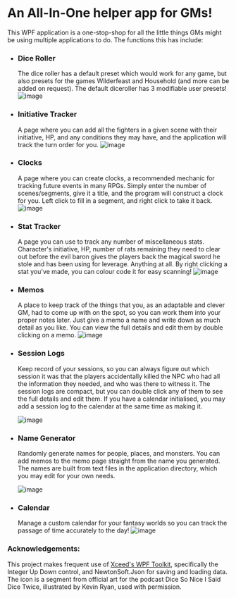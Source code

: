 # An All-In-One helper app for GMs!

This WPF application is a one-stop-shop for all the little things GMs might be using multiple applications to do. The functions this has include:

- ### Dice Roller
    The dice roller has a default preset which would work for any game, but also presets for the games Wilderfeast and Household (and more can be added on request). The default diceroller has 3 modifiable user presets!
  ![image](https://i.imgur.com/4abD8Jw.png)
- ### Initiative Tracker
    A page where you can add all the fighters in a given scene with their initiative, HP, and any conditions they may have, and the application will track the turn order for you.
    ![image](https://i.imgur.com/Sc0UVYf.png)
- ### Clocks
    A page where you can create clocks, a recommended mechanic for tracking future events in many RPGs. Simply enter the number of scenes/segments, give it a title, and the program will construct a clock for you. Left click to fill in a segment, and right click to take it back.
    ![image](https://i.imgur.com/KMVmTnM.png)
- ### Stat Tracker
    A page you can use to track any number of miscellaneous stats. Character's initiative, HP, number of rats remaining they need to clear out before the evil baron gives the players back the magical sword he stole and has been using for leverage. Anything at all. By right clicking a stat you've made, you can colour code it for easy scanning!
  ![image](https://i.imgur.com/MecHzQW.png)
- ### Memos
    A place to keep track of the things that you, as an adaptable and clever GM, had to come up with on the spot, so you can work them into your proper notes later. Just give a memo a name and write down as much detail as you like. You can view the full details and edit them by double clicking on a memo.
![image](https://i.imgur.com/wlW5PyM.png)
- ### Session Logs
    Keep record of your sessions, so you can always figure out which session it was that the players accidentally killed the NPC who had all the information they needed, and who was there to witness it. The session logs are compact, but you can double click any of them to see the full details and edit them. If you have a calendar initialised, you may add a session log to the calendar at the same time as making it.
  
    ![image](https://i.imgur.com/FU8fNKa.png)
- ### Name Generator
    Randomly generate names for people, places, and monsters. You can add memos to the memo page straight from the name you generated. The names are built from text files in the application directory, which you may edit for your own needs.
  
  ![image](https://i.imgur.com/jl3goXB.png)

- ### Calendar
    Manage a custom calendar for your fantasy worlds so you can track the passage of time accurately to the day!
  ![image](https://i.imgur.com/QOCcKI3.png)

### Acknowledgements:
This project makes frequent use of [Xceed's WPF Toolkit](https://github.com/xceedsoftware/wpftoolkit), specifically the Integer Up Down control, and NewtonSoft.Json for saving and loading data. The icon is a segment from official art for the podcast Dice So Nice I Said Dice Twice, illustrated by Kevin Ryan, used with permission.
